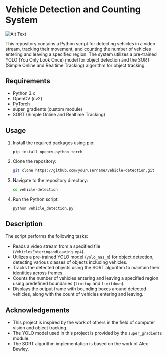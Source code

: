# Vehicle Detection and Counting System

![Alt Text](vehicle_gif.gif)

This repository contains a Python script for detecting vehicles in a video stream, tracking their movement, and counting the number of vehicles entering and leaving a specified region. The system utilizes a pre-trained YOLO (You Only Look Once) model for object detection and the SORT (Simple Online and Realtime Tracking) algorithm for object tracking.

## Requirements

- Python 3.x
- OpenCV (cv2)
- PyTorch
- super_gradients (custom module)
- SORT (Simple Online and Realtime Tracking)

## Usage

1. Install the required packages using pip:
    ```bash
    pip install opencv-python torch
    ```

2. Clone the repository:
    ```bash
    git clone https://github.com/yourusername/vehicle-detection.git
    ```

3. Navigate to the repository directory:
    ```bash
    cd vehicle-detection
    ```

4. Run the Python script:
    ```bash
    python vehicle_detection.py
    ```

## Description

The script performs the following tasks:
- Reads a video stream from a specified file (`VehiclesEnteringandLeaving.mp4`).
- Utilizes a pre-trained YOLO model (`yolo_nas_m`) for object detection, detecting various classes of objects including vehicles.
- Tracks the detected objects using the SORT algorithm to maintain their identities across frames.
- Counts the number of vehicles entering and leaving a specified region using predefined boundaries (`limitup` and `limitdown`).
- Displays the output frame with bounding boxes around detected vehicles, along with the count of vehicles entering and leaving.

## Acknowledgements

- This project is inspired by the work of others in the field of computer vision and object tracking.
- The YOLO model used in this project is provided by the `super_gradients` module.
- The SORT algorithm implementation is based on the work of Alex Bewley.
